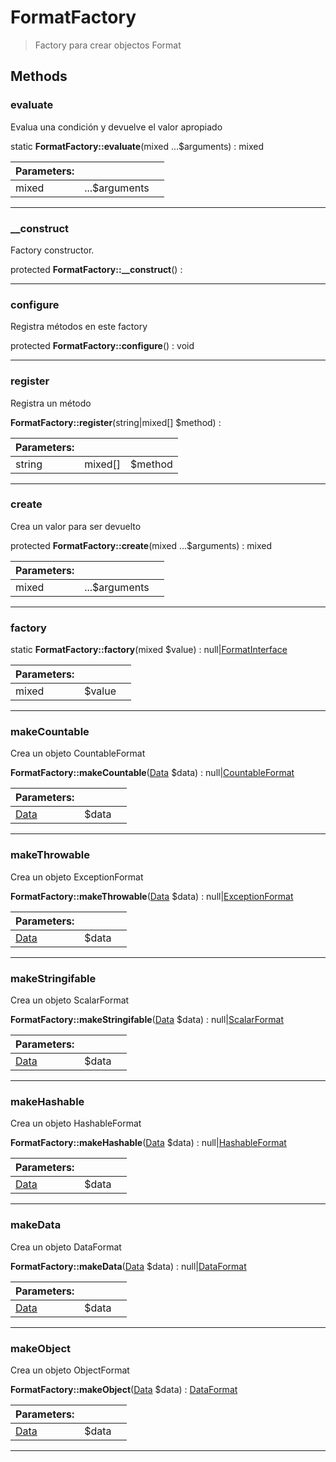 
                                                                                                                                            
    
# FormatFactory


> Factory para crear objectos Format
>
> 








## Methods

### evaluate
Evalua una condición y devuelve el valor apropiado


static **FormatFactory::evaluate**(mixed ...$arguments) : mixed


|Parameters: | | |
| --- | --- | --- |
|mixed |...$arguments |  |

---


### __construct
Factory constructor.


protected **FormatFactory::__construct**() : 



---


### configure
Registra métodos en este factory


protected **FormatFactory::configure**() : void



---


### register
Registra un método


**FormatFactory::register**(string|mixed[] $method) : 


|Parameters: | | |
| --- | --- | --- |
|string|mixed[] |$method |  |

---


### create
Crea un valor para ser devuelto


protected **FormatFactory::create**(mixed ...$arguments) : mixed


|Parameters: | | |
| --- | --- | --- |
|mixed |...$arguments |  |

---


### factory



static **FormatFactory::factory**(mixed $value) : null|[FormatInterface](../../../FormatInterface.md)


|Parameters: | | |
| --- | --- | --- |
|mixed |$value |  |

---


### makeCountable
Crea un objeto CountableFormat


**FormatFactory::makeCountable**([Data](../../../Data.md) $data) : null|[CountableFormat](../../../CountableFormat.md)


|Parameters: | | |
| --- | --- | --- |
|[Data](../../../Data.md) |$data |  |

---


### makeThrowable
Crea un objeto ExceptionFormat


**FormatFactory::makeThrowable**([Data](../../../Data.md) $data) : null|[ExceptionFormat](../../../ExceptionFormat.md)


|Parameters: | | |
| --- | --- | --- |
|[Data](../../../Data.md) |$data |  |

---


### makeStringifable
Crea un objeto ScalarFormat


**FormatFactory::makeStringifable**([Data](../../../Data.md) $data) : null|[ScalarFormat](../../../ScalarFormat.md)


|Parameters: | | |
| --- | --- | --- |
|[Data](../../../Data.md) |$data |  |

---


### makeHashable
Crea un objeto HashableFormat


**FormatFactory::makeHashable**([Data](../../../Data.md) $data) : null|[HashableFormat](../../../HashableFormat.md)


|Parameters: | | |
| --- | --- | --- |
|[Data](../../../Data.md) |$data |  |

---


### makeData
Crea un objeto DataFormat


**FormatFactory::makeData**([Data](../../../Data.md) $data) : null|[DataFormat](../../../DataFormat.md)


|Parameters: | | |
| --- | --- | --- |
|[Data](../../../Data.md) |$data |  |

---


### makeObject
Crea un objeto ObjectFormat


**FormatFactory::makeObject**([Data](../../../Data.md) $data) : [DataFormat](../../../DataFormat.md)


|Parameters: | | |
| --- | --- | --- |
|[Data](../../../Data.md) |$data |  |

---


                                                                                                                                                                                                                                                                                                                                                                                                            
    
                                                                                                                                                                                                                                                                             
                